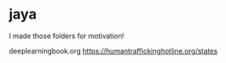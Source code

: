# jaya

I made those folders for motivation!

deeplearningbook.org
https://humantraffickinghotline.org/states
